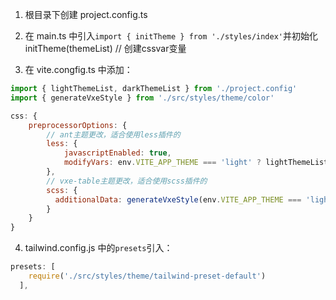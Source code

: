 1. 根目录下创建 project.config.ts

2. 在 main.ts 中引入`import { initTheme } from './styles/index'`并初始化 initTheme(themeList) // 创建cssvar变量

3. 在 vite.congfig.ts 中添加：
```js
import { lightThemeList, darkThemeList } from './project.config'
import { generateVxeStyle } from './src/styles/theme/color'

css: {
    preprocessorOptions: {
        // ant主题更改，适合使用less插件的
        less: {
            javascriptEnabled: true,
            modifyVars: env.VITE_APP_THEME === 'light' ? lightThemeList : darkThemeList
        },
        // vxe-table主题更改，适合使用scss插件的
        scss: {
          additionalData: generateVxeStyle(env.VITE_APP_THEME === 'light' ? lightThemeList : darkThemeList, {})
        }
    }
}
```

4. tailwind.config.js 中的`presets`引入：

```js
presets: [
    require('./src/styles/theme/tailwind-preset-default')
  ],
```


